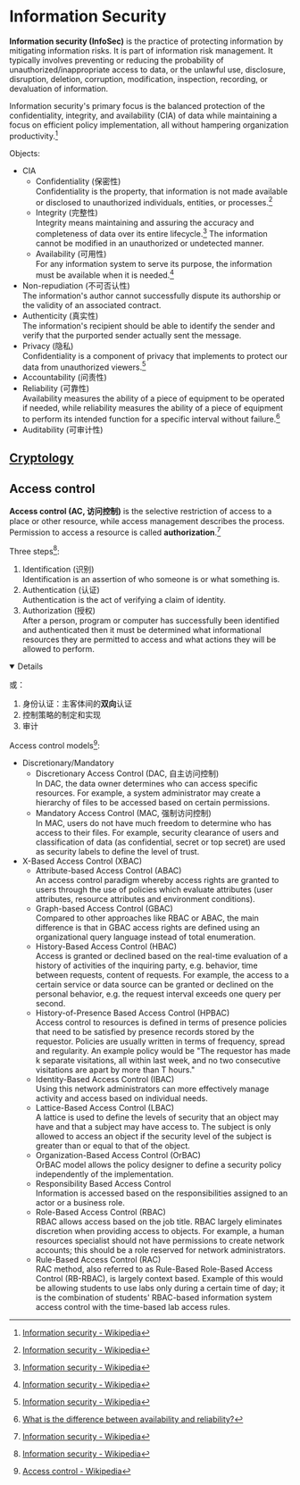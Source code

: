 # Information Security
**Information security (InfoSec)** is the practice of protecting information by mitigating information risks. It is part of information risk management. It typically involves preventing or reducing the probability of unauthorized/inappropriate access to data, or the unlawful use, disclosure, disruption, deletion, corruption, modification, inspection, recording, or devaluation of information.

Information security's primary focus is the balanced protection of the confidentiality, integrity, and availability (CIA) of data while maintaining a focus on efficient policy implementation, all without hampering organization productivity.[^wiki]

Objects:
- CIA
  - Confidentiality (保密性)  
    Confidentiality is the property, that information is not made available or disclosed to unauthorized individuals, entities, or processes.[^wiki]
  - Integrity (完整性)  
    Integrity means maintaining and assuring the accuracy and completeness of data over its entire lifecycle.[^wiki] The information cannot be modified in an unauthorized or undetected manner.
  - Availability (可用性)  
    For any information system to serve its purpose, the information must be available when it is needed.[^wiki]
- Non-repudiation (不可否认性)  
  The information's author cannot successfully dispute its authorship or the validity of an associated contract.
- Authenticity (真实性)  
  The information's recipient should be able to identify the sender and verify that the purported sender actually sent the message.
- Privacy (隐私)  
  Confidentiality is a component of privacy that implements to protect our data from unauthorized viewers.[^wiki]
- Accountability (问责性)
- Reliability (可靠性)  
  Availability measures the ability of a piece of equipment to be operated if needed, while reliability measures the ability of a piece of equipment to perform its intended function for a specific interval without failure.[^upkeep]
- Auditability (可审计性)

## [Cryptology](https://github.com/Chaoses-Ib/Cryptology)

## Access control
**Access control (AC, 访问控制)** is the selective restriction of access to a place or other resource, while access management describes the process. Permission to access a resource is called **authorization**.[^wiki]

Three steps[^wiki]:
1. Identification (识别)  
   Identification is an assertion of who someone is or what something is.
2. Authentication (认证)  
   Authentication is the act of verifying a claim of identity.
3. Authorization (授权)  
   After a person, program or computer has successfully been identified and authenticated then it must be determined what informational resources they are permitted to access and what actions they will be allowed to perform.

<details open>

或：
1. 身份认证：主客体间的**双向**认证
2. 控制策略的制定和实现
3. 审计
</details>

Access control models[^access-wiki]:
- Discretionary/Mandatory
  - Discretionary Access Control (DAC, 自主访问控制)  
    In DAC, the data owner determines who can access specific resources. For example, a system administrator may create a hierarchy of files to be accessed based on certain permissions.
  - Mandatory Access Control (MAC, 强制访问控制)  
    In MAC, users do not have much freedom to determine who has access to their files. For example, security clearance of users and classification of data (as confidential, secret or top secret) are used as security labels to define the level of trust.
- X-Based Access Control (XBAC)  
  - Attribute-based Access Control (ABAC)  
    An access control paradigm whereby access rights are granted to users through the use of policies which evaluate attributes (user attributes, resource attributes and environment conditions).
  - Graph-based Access Control (GBAC)  
    Compared to other approaches like RBAC or ABAC, the main difference is that in GBAC access rights are defined using an organizational query language instead of total enumeration.
  - History-Based Access Control (HBAC)  
    Access is granted or declined based on the real-time evaluation of a history of activities of the inquiring party, e.g. behavior, time between requests, content of requests. For example, the access to a certain service or data source can be granted or declined on the personal behavior, e.g. the request interval exceeds one query per second.
  - History-of-Presence Based Access Control (HPBAC)  
    Access control to resources is defined in terms of presence policies that need to be satisfied by presence records stored by the requestor. Policies are usually written in terms of frequency, spread and regularity. An example policy would be "The requestor has made k separate visitations, all within last week, and no two consecutive visitations are apart by more than T hours."
  - Identity-Based Access Control (IBAC)  
    Using this network administrators can more effectively manage activity and access based on individual needs.
  - Lattice-Based Access Control (LBAC)  
    A lattice is used to define the levels of security that an object may have and that a subject may have access to. The subject is only allowed to access an object if the security level of the subject is greater than or equal to that of the object.
  - Organization-Based Access Control (OrBAC)  
    OrBAC model allows the policy designer to define a security policy independently of the implementation.
  - Responsibility Based Access Control  
    Information is accessed based on the responsibilities assigned to an actor or a business role.
  - Role-Based Access Control (RBAC)  
    RBAC allows access based on the job title. RBAC largely eliminates discretion when providing access to objects. For example, a human resources specialist should not have permissions to create network accounts; this should be a role reserved for network administrators.
  - Rule-Based Access Control (RAC)  
    RAC method, also referred to as Rule-Based Role-Based Access Control (RB-RBAC), is largely context based. Example of this would be allowing students to use labs only during a certain time of day; it is the combination of students' RBAC-based information system access control with the time-based lab access rules.

[^wiki]: [Information security - Wikipedia](https://en.wikipedia.org/wiki/Information_security)
[^access-wiki]: [Access control - Wikipedia](https://en.wikipedia.org/wiki/Access_control#Computer_security)
[^upkeep]: [What is the difference between availability and reliability?](https://www.upkeep.com/learning/availability-vs-reliability)  
